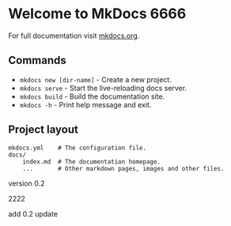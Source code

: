 # Welcome to MkDocs 6666

For full documentation visit [mkdocs.org](https://www.mkdocs.org).

## Commands

- `mkdocs new [dir-name]` - Create a new project.
- `mkdocs serve` - Start the live-reloading docs server.
- `mkdocs build` - Build the documentation site.
- `mkdocs -h` - Print help message and exit.

## Project layout

    mkdocs.yml    # The configuration file.
    docs/
        index.md  # The documentation homepage.
        ...       # Other markdown pages, images and other files.

version 0.2


2222

add 0.2 update
